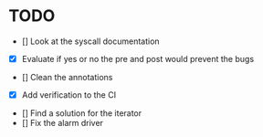 # TODO

- [] Look at the syscall documentation
- [x] Evaluate if yes or no the pre and post would prevent the bugs
- [] Clean the annotations
- [x] Add verification to the CI
- [] Find a solution for the iterator
- [] Fix the alarm driver
